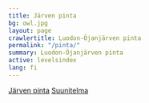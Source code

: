 ```yaml
---
title: Järven pinta
bg: owl.jpg
layout: page
crawlertitle: Luodon-Öjanjärven pinta
permalink: "/pinta/"
summary: Luodon-Öjanjärven pinta
active: levelsindex
lang: fi
---
```


[Järven pinta](pinta)
[Suunitelma](suunitelma)
